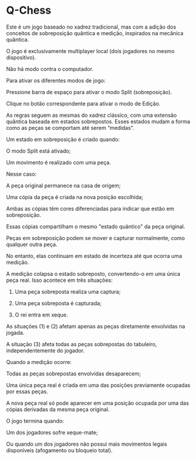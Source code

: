 # Q-Chess

Este é um jogo baseado no xadrez tradicional, mas com a adição dos conceitos de sobreposição quântica e medição, inspirados na mecânica quântica.

O jogo é exclusivamente multiplayer local (dois jogadores no mesmo dispositivo).

Não há modo contra o computador.

Para ativar os diferentes modos de jogo:

Pressione barra de espaço para ativar o modo Split (sobreposição).

Clique no botão correspondente para ativar o modo de Edição.

As regras seguem as mesmas do xadrez clássico, com uma extensão quântica baseada em estados sobrepostos. Esses estados mudam a forma como as peças se comportam até serem “medidas”.

Um estado em sobreposição é criado quando:

O modo Split está ativado;

Um movimento é realizado com uma peça.

Nesse caso:

A peça original permanece na casa de origem;

Uma cópia da peça é criada na nova posição escolhida;

Ambas as cópias têm cores diferenciadas para indicar que estão em sobreposição.

Essas cópias compartilham o mesmo "estado quântico" da peça original.

Peças em sobreposição podem se mover e capturar normalmente, como qualquer outra peça.

No entanto, elas continuam em estado de incerteza até que ocorra uma medição.

A medição colapsa o estado sobreposto, convertendo-o em uma única peça real. Isso acontece em três situações:

1) Uma peça sobreposta realiza uma captura;

2) Uma peça sobreposta é capturada;

3) O rei entra em xeque.

As situações (1) e (2) afetam apenas as peças diretamente envolvidas na jogada.

A situação (3) afeta todas as peças sobrepostas do tabuleiro, independentemente do jogador.

Quando a medição ocorre:

Todas as peças sobrepostas envolvidas desaparecem;

Uma única peça real é criada em uma das posições previamente ocupadas por essas peças.

A nova peça real só pode aparecer em uma posição ocupada por uma das cópias derivadas da mesma peça original.

O jogo termina quando:

Um dos jogadores sofre xeque-mate;

Ou quando um dos jogadores não possui mais movimentos legais disponíveis (afogamento ou bloqueio total).
